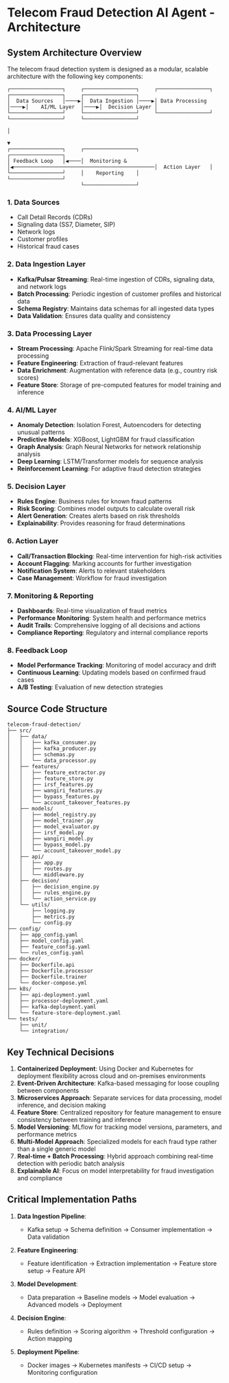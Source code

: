 # Telecom Fraud Detection AI Agent - Architecture

## System Architecture Overview

The telecom fraud detection system is designed as a modular, scalable architecture with the following key components:

```
┌─────────────────┐     ┌─────────────────┐     ┌─────────────────┐     ┌─────────────────┐     ┌─────────────────┐
│  Data Sources   │────▶│  Data Ingestion │────▶│ Data Processing │────▶│    AI/ML Layer  │────▶│  Decision Layer │
└─────────────────┘     └─────────────────┘     └─────────────────┘     └─────────────────┘     └─────────────────┘
                                                                                                         │
                                                                                                         ▼
┌─────────────────┐     ┌─────────────────┐                                               ┌─────────────────┐
│ Feedback Loop   │◀────│  Monitoring &   │◀──────────────────────────────────────────────│  Action Layer   │
└─────────────────┘     │    Reporting    │                                               └─────────────────┘
                        └─────────────────┘
```

### 1. Data Sources
- Call Detail Records (CDRs)
- Signaling data (SS7, Diameter, SIP)
- Network logs
- Customer profiles
- Historical fraud cases

### 2. Data Ingestion Layer
- **Kafka/Pulsar Streaming**: Real-time ingestion of CDRs, signaling data, and network logs
- **Batch Processing**: Periodic ingestion of customer profiles and historical data
- **Schema Registry**: Maintains data schemas for all ingested data types
- **Data Validation**: Ensures data quality and consistency

### 3. Data Processing Layer
- **Stream Processing**: Apache Flink/Spark Streaming for real-time data processing
- **Feature Engineering**: Extraction of fraud-relevant features
- **Data Enrichment**: Augmentation with reference data (e.g., country risk scores)
- **Feature Store**: Storage of pre-computed features for model training and inference

### 4. AI/ML Layer
- **Anomaly Detection**: Isolation Forest, Autoencoders for detecting unusual patterns
- **Predictive Models**: XGBoost, LightGBM for fraud classification
- **Graph Analysis**: Graph Neural Networks for network relationship analysis
- **Deep Learning**: LSTM/Transformer models for sequence analysis
- **Reinforcement Learning**: For adaptive fraud detection strategies

### 5. Decision Layer
- **Rules Engine**: Business rules for known fraud patterns
- **Risk Scoring**: Combines model outputs to calculate overall risk
- **Alert Generation**: Creates alerts based on risk thresholds
- **Explainability**: Provides reasoning for fraud determinations

### 6. Action Layer
- **Call/Transaction Blocking**: Real-time intervention for high-risk activities
- **Account Flagging**: Marking accounts for further investigation
- **Notification System**: Alerts to relevant stakeholders
- **Case Management**: Workflow for fraud investigation

### 7. Monitoring & Reporting
- **Dashboards**: Real-time visualization of fraud metrics
- **Performance Monitoring**: System health and performance metrics
- **Audit Trails**: Comprehensive logging of all decisions and actions
- **Compliance Reporting**: Regulatory and internal compliance reports

### 8. Feedback Loop
- **Model Performance Tracking**: Monitoring of model accuracy and drift
- **Continuous Learning**: Updating models based on confirmed fraud cases
- **A/B Testing**: Evaluation of new detection strategies

## Source Code Structure

```
telecom-fraud-detection/
├── src/
│   ├── data/
│   │   ├── kafka_consumer.py
│   │   ├── kafka_producer.py
│   │   ├── schemas.py
│   │   └── data_processor.py
│   ├── features/
│   │   ├── feature_extractor.py
│   │   ├── feature_store.py
│   │   ├── irsf_features.py
│   │   ├── wangiri_features.py
│   │   ├── bypass_features.py
│   │   └── account_takeover_features.py
│   ├── models/
│   │   ├── model_registry.py
│   │   ├── model_trainer.py
│   │   ├── model_evaluator.py
│   │   ├── irsf_model.py
│   │   ├── wangiri_model.py
│   │   ├── bypass_model.py
│   │   └── account_takeover_model.py
│   ├── api/
│   │   ├── app.py
│   │   ├── routes.py
│   │   └── middleware.py
│   ├── decision/
│   │   ├── decision_engine.py
│   │   ├── rules_engine.py
│   │   └── action_service.py
│   └── utils/
│       ├── logging.py
│       ├── metrics.py
│       └── config.py
├── config/
│   ├── app_config.yaml
│   ├── model_config.yaml
│   ├── feature_config.yaml
│   └── rules_config.yaml
├── docker/
│   ├── Dockerfile.api
│   ├── Dockerfile.processor
│   ├── Dockerfile.trainer
│   └── docker-compose.yml
├── k8s/
│   ├── api-deployment.yaml
│   ├── processor-deployment.yaml
│   ├── kafka-deployment.yaml
│   └── feature-store-deployment.yaml
└── tests/
    ├── unit/
    └── integration/
```

## Key Technical Decisions

1. **Containerized Deployment**: Using Docker and Kubernetes for deployment flexibility across cloud and on-premises environments
2. **Event-Driven Architecture**: Kafka-based messaging for loose coupling between components
3. **Microservices Approach**: Separate services for data processing, model inference, and decision making
4. **Feature Store**: Centralized repository for feature management to ensure consistency between training and inference
5. **Model Versioning**: MLflow for tracking model versions, parameters, and performance metrics
6. **Multi-Model Approach**: Specialized models for each fraud type rather than a single generic model
7. **Real-time + Batch Processing**: Hybrid approach combining real-time detection with periodic batch analysis
8. **Explainable AI**: Focus on model interpretability for fraud investigation and compliance

## Critical Implementation Paths

1. **Data Ingestion Pipeline**:
   - Kafka setup → Schema definition → Consumer implementation → Data validation

2. **Feature Engineering**:
   - Feature identification → Extraction implementation → Feature store setup → Feature API

3. **Model Development**:
   - Data preparation → Baseline models → Model evaluation → Advanced models → Deployment

4. **Decision Engine**:
   - Rules definition → Scoring algorithm → Threshold configuration → Action mapping

5. **Deployment Pipeline**:
   - Docker images → Kubernetes manifests → CI/CD setup → Monitoring configuration